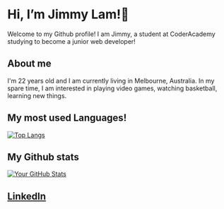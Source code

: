 # Hi, I’m Jimmy Lam!👋

Welcome to my Github profile! I am Jimmy, a student at CoderAcademy studying to become a junior web developer!

## About me

I'm 22 years old and I am currently living in Melbourne, Australia. In my spare time, I am interested in playing video games, watching basketball, learning new things.


## My most used Languages!

[![Top Langs](https://github-readme-stats.vercel.app/api/top-langs/?username=JimmyLam9758&layout=compact)](https://github.com/JimmyLam9758)

## My Github stats

[![Your GitHub Stats](https://github-readme-stats.vercel.app/api?username=JimmyLam9758&show_icons=true&theme=radical)](https://github.com/JimmyLam9758)

## [LinkedIn](https://www.linkedin.com/in/jimmy-lam-bb75b8311/)

<!---

JimmyLam9758/JimmyLam9758 is a ✨ special ✨ repository because its `README.md` (this file) appears on your GitHub profile.
You can click the Preview link to take a look at your changes.
--->
